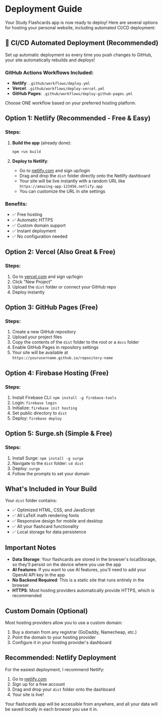 # Deployment Guide

Your Study Flashcards app is now ready to deploy! Here are several options for hosting your personal website, including automated CI/CD deployment:

## 🚀 CI/CD Automated Deployment (Recommended)

Set up automatic deployment so every time you push changes to GitHub, your site automatically rebuilds and deploys!

### GitHub Actions Workflows Included:
- **Netlify**: `.github/workflows/deploy.yml`
- **Vercel**: `.github/workflows/deploy-vercel.yml` 
- **GitHub Pages**: `.github/workflows/deploy-github-pages.yml`

Choose ONE workflow based on your preferred hosting platform.

## Option 1: Netlify (Recommended - Free & Easy)

### Steps:
1. **Build the app** (already done):
   ```bash
   npm run build
   ```

2. **Deploy to Netlify**:
   - Go to [netlify.com](https://netlify.com) and sign up/login
   - Drag and drop the `dist` folder directly onto the Netlify dashboard
   - Your site will be live instantly with a random URL like `https://amazing-app-123456.netlify.app`
   - You can customize the URL in site settings

### Benefits:
- ✅ Free hosting
- ✅ Automatic HTTPS
- ✅ Custom domain support
- ✅ Instant deployment
- ✅ No configuration needed

## Option 2: Vercel (Also Great & Free)

### Steps:
1. Go to [vercel.com](https://vercel.com) and sign up/login
2. Click "New Project"
3. Upload the `dist` folder or connect your GitHub repo
4. Deploy instantly

## Option 3: GitHub Pages (Free)

### Steps:
1. Create a new GitHub repository
2. Upload your project files
3. Copy the contents of the `dist` folder to the root or a `docs` folder
4. Enable GitHub Pages in repository settings
5. Your site will be available at `https://yourusername.github.io/repository-name`

## Option 4: Firebase Hosting (Free)

### Steps:
1. Install Firebase CLI: `npm install -g firebase-tools`
2. Login: `firebase login`
3. Initialize: `firebase init hosting`
4. Set public directory to `dist`
5. Deploy: `firebase deploy`

## Option 5: Surge.sh (Simple & Free)

### Steps:
1. Install Surge: `npm install -g surge`
2. Navigate to the `dist` folder: `cd dist`
3. Deploy: `surge`
4. Follow the prompts to set your domain

## What's Included in Your Build

Your `dist` folder contains:
- ✅ Optimized HTML, CSS, and JavaScript
- ✅ All LaTeX math rendering fonts
- ✅ Responsive design for mobile and desktop
- ✅ All your flashcard functionality
- ✅ Local storage for data persistence

## Important Notes

- **Data Storage**: Your flashcards are stored in the browser's localStorage, so they'll persist on the device where you use the app
- **AI Features**: If you want to use AI features, you'll need to add your OpenAI API key in the app
- **No Backend Required**: This is a static site that runs entirely in the browser
- **HTTPS**: Most hosting providers automatically provide HTTPS, which is recommended

## Custom Domain (Optional)

Most hosting providers allow you to use a custom domain:
1. Buy a domain from any registrar (GoDaddy, Namecheap, etc.)
2. Point the domain to your hosting provider
3. Configure it in your hosting provider's dashboard

## Recommended: Netlify Deployment

For the easiest deployment, I recommend Netlify:

1. Go to [netlify.com](https://netlify.com)
2. Sign up for a free account
3. Drag and drop your `dist` folder onto the dashboard
4. Your site is live!

Your flashcards app will be accessible from anywhere, and all your data will be saved locally in each browser you use it in.

